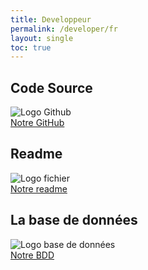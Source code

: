 ```yaml
---
title: Developpeur
permalink: /developer/fr
layout: single
toc: true
---
```


## Code Source
<img src="../assets/images/logo-github.png" alt="Logo Github"><br>
<a href="https://github.com/InteraactionGroup/InterAACtionScene">Notre GitHub</a>

## Readme
<img src="../assets/images/file-text.png" alt="Logo fichier"><br>
<a href="https://github.com/InteraactionGroup/InterAACtionScene/blob/master/README-FR.md">Notre readme</a>

## La base de données
<img src="../assets/images/logo-bdd.png" alt="Logo base de données"><br>
<a href="https://github.com/InteraactionGroup/InterAACtionScene/blob/master/DATABASE-FR.md">Notre BDD</a>